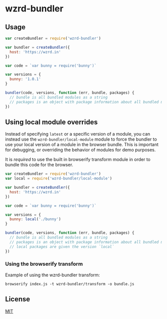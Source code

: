 # wzrd-bundler

## Usage

```js
var createBundler = require('wzrd-bundler')

var bundler = createBundler({
  host: 'https://wzrd.in'
})

var code = `var bunny = require('bunny')`

var versions = {
  bunny: '1.0.1'
}

bundler(code, versions, function (err, bundle, packages) {
  // bundle is all bundled modules as a string
  // packages is an object with package information about all bundled modules
})
```

## Using local module overrides

Instead of specifying `latest` or a specific version of a module, you can instead use the `wzrd-bundler/local-module` module to force the bundler to use your local version of a module in the browser bundle. This is important for debugging, or overriding the behavior of modules for demo purposes.

It is *required* to use the built in browserify transform module in order to bundle this code for the browser.

```js
var createBundler = require('wzrd-bundler')
var local = require('wzrd-bundler/local-module')

var bundler = createBundler({
  host: 'https://wzrd.in'
})

var code = `var bunny = require('bunny')`

var versions = {
  bunny: local('./bunny')
}

bundler(code, versions, function (err, bundle, packages) {
  // bundle is all bundled modules as a string
  // packages is an object with package information about all bundled modules
  // local packages are given the version `local`
})
```

### Using the browserify transform

Example of using the wzrd-bundler transform:

```
browserify index.js -t wzrd-bundler/transform -o bundle.js
```

## License
[MIT](LICENSE.md)
